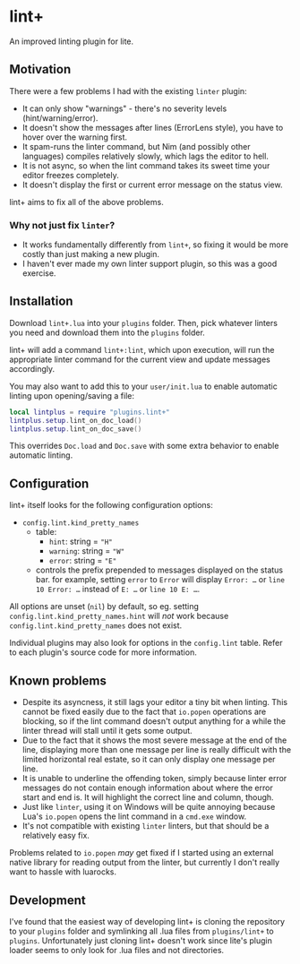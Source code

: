 # lint+

An improved linting plugin for lite.

## Motivation

There were a few problems I had with the existing `linter` plugin:

- It can only show "warnings" - there's no severity levels (hint/warning/error).
- It doesn't show the messages after lines (ErrorLens style), you have to hover
  over the warning first.
- It spam-runs the linter command, but Nim (and possibly other languages)
  compiles relatively slowly, which lags the editor to hell.
- It is not async, so when the lint command takes its sweet time your editor
  freezes completely.
- It doesn't display the first or current error message on the status view.

lint+ aims to fix all of the above problems.

### Why not just fix `linter`?

- It works fundamentally differently from `lint+`, so fixing it would be more
  costly than just making a new plugin.
- I haven't ever made my own linter support plugin, so this was a good exercise.

## Installation

Download `lint+.lua` into your `plugins` folder. Then, pick whatever linters you
need and download them into the `plugins` folder.

lint+ will add a command `lint+:lint`, which upon execution, will run the
appropriate linter command for the current view and update messages accordingly.

You may also want to add this to your `user/init.lua` to enable automatic
linting upon opening/saving a file:
```lua
local lintplus = require "plugins.lint+"
lintplus.setup.lint_on_doc_load()
lintplus.setup.lint_on_doc_save()
```
This overrides `Doc.load` and `Doc.save` with some extra behavior to enable
automatic linting.

## Configuration

lint+ itself looks for the following configuration options:

- `config.lint.kind_pretty_names`
  - table:
    - `hint`: string = `"H"`
    - `warning`: string = `"W"`
    - `error`: string = `"E"`
  - controls the prefix prepended to messages displayed on the status bar.
    for example, setting `error` to `Error` will display `Error: …` or
    `line 10 Error: …` instead of `E: …` or `line 10 E: …`.

All options are unset (`nil`) by default, so eg. setting
`config.lint.kind_pretty_names.hint` will *not* work because
`config.lint.kind_pretty_names` does not exist.

Individual plugins may also look for options in the `config.lint` table.
Refer to each plugin's source code for more information.

## Known problems

- Despite its asyncness, it still lags your editor a tiny bit when linting.
  This cannot be fixed easily due to the fact that `io.popen` operations are
  blocking, so if the lint command doesn't output anything for a while the
  linter thread will stall until it gets some output.
- Due to the fact that it shows the most severe message at the end of the
  line, displaying more than one message per line is really difficult with
  the limited horizontal real estate, so it can only display one message per
  line.
- It is unable to underline the offending token, simply because linter error
  messages do not contain enough information about where the error start and
  end is. It will highlight the correct line and column, though.
- Just like `linter`, using it on Windows will be quite annoying because Lua's
  `io.popen` opens the lint command in a `cmd.exe` window.
- It's not compatible with existing `linter` linters, but that should be a
  relatively easy fix.

Problems related to `io.popen` *may* get fixed if I started using an external
native library for reading output from the linter, but currently I don't really
want to hassle with luarocks.

## Development

I've found that the easiest way of developing lint+ is cloning the repository to
your `plugins` folder and symlinking all .lua files from `plugins/lint+` to
`plugins`. Unfortunately just cloning lint+ doesn't work since lite's plugin
loader seems to only look for .lua files and not directories.
